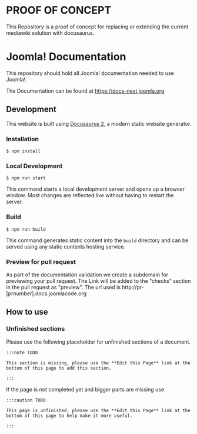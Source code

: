 # PROOF OF CONCEPT

This Repository is a proof of concept for replacing or extending the current mediawiki solution with docusaurus.

# Joomla! Documentation

This repository should hold all Joomla! documentation needed to use Joomla!.

The Documentation can be found at https://docs-next.joomla.org

## Development

This website is built using [Docusaurus 2](https://docusaurus.io/), a modern static website generator.

### Installation

```
$ npm install
```

### Local Development

```
$ npm run start
```

This command starts a local development server and opens up a browser window. Most changes are reflected live without having to restart the server.

### Build

```
$ npm run build
```

This command generates static content into the `build` directory and can be served using any static contents hosting service.

### Preview for pull request

As part of the documentation validation we create a subdomain for previewing your pull request.
The Link will be added to the "checks" section in the pull request as "preview". The url used
is http://pr-[prnumber].docs.joomlacode.org

## How to use

### Unfinished sections

Please use the following placeholder for unfinished sections of a document.

```
:::note TODO

This section is missing, please use the **Edit this Page** link at the bottom of this page to add this section.

:::
```

If the page is not completed yet and bigger parts are missing use

```
:::caution TODO

This page is unfinished, please use the **Edit this Page** link at the bottom of this page to help make it more useful.

:::
```
